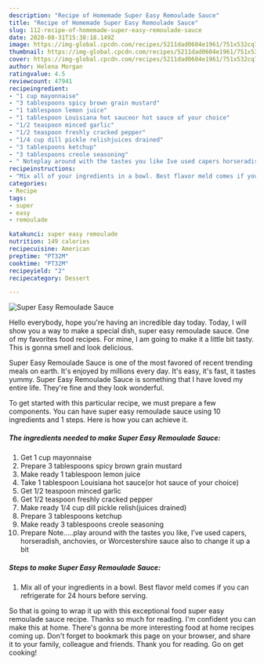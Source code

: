 ```yaml
---
description: "Recipe of Homemade Super Easy Remoulade Sauce"
title: "Recipe of Homemade Super Easy Remoulade Sauce"
slug: 112-recipe-of-homemade-super-easy-remoulade-sauce
date: 2020-08-31T15:38:18.149Z
image: https://img-global.cpcdn.com/recipes/5211dad0604e1961/751x532cq70/super-easy-remoulade-sauce-recipe-main-photo.jpg
thumbnail: https://img-global.cpcdn.com/recipes/5211dad0604e1961/751x532cq70/super-easy-remoulade-sauce-recipe-main-photo.jpg
cover: https://img-global.cpcdn.com/recipes/5211dad0604e1961/751x532cq70/super-easy-remoulade-sauce-recipe-main-photo.jpg
author: Helena Morgan
ratingvalue: 4.5
reviewcount: 47941
recipeingredient:
- "1 cup mayonnaise"
- "3 tablespoons spicy brown grain mustard"
- "1 tablespoon lemon juice"
- "1 tablespoon Louisiana hot sauceor hot sauce of your choice"
- "1/2 teaspoon minced garlic"
- "1/2 teaspoon freshly cracked pepper"
- "1/4 cup dill pickle relishjuices drained"
- "3 tablespoons ketchup"
- "3 tablespoons creole seasoning"
- " Noteplay around with the tastes you like Ive used capers horseradish anchovies or Worcestershire sauce also to change it up a bit"
recipeinstructions:
- "Mix all of your ingredients in a bowl. Best flavor meld comes if you can refrigerate for 24 hours before serving."
categories:
- Recipe
tags:
- super
- easy
- remoulade

katakunci: super easy remoulade 
nutrition: 149 calories
recipecuisine: American
preptime: "PT32M"
cooktime: "PT32M"
recipeyield: "2"
recipecategory: Dessert

---
```



![Super Easy Remoulade Sauce](https://img-global.cpcdn.com/recipes/5211dad0604e1961/751x532cq70/super-easy-remoulade-sauce-recipe-main-photo.jpg)

Hello everybody, hope you're having an incredible day today. Today, I will show you a way to make a special dish, super easy remoulade sauce. One of my favorites food recipes. For mine, I am going to make it a little bit tasty. This is gonna smell and look delicious.



Super Easy Remoulade Sauce is one of the most favored of recent trending meals on earth. It's enjoyed by millions every day. It's easy, it's fast, it tastes yummy. Super Easy Remoulade Sauce is something that I have loved my entire life. They're fine and they look wonderful.


To get started with this particular recipe, we must prepare a few components. You can have super easy remoulade sauce using 10 ingredients and 1 steps. Here is how you can achieve it.

<!--inarticleads1-->

##### The ingredients needed to make Super Easy Remoulade Sauce:

1. Get 1 cup mayonnaise
1. Prepare 3 tablespoons spicy brown grain mustard
1. Make ready 1 tablespoon lemon juice
1. Take 1 tablespoon Louisiana hot sauce(or hot sauce of your choice)
1. Get 1/2 teaspoon minced garlic
1. Get 1/2 teaspoon freshly cracked pepper
1. Make ready 1/4 cup dill pickle relish(juices drained)
1. Prepare 3 tablespoons ketchup
1. Make ready 3 tablespoons creole seasoning
1. Prepare  Note.....play around with the tastes you like, I’ve used capers, horseradish, anchovies, or Worcestershire sauce also to change it up a bit




<!--inarticleads2-->

##### Steps to make Super Easy Remoulade Sauce:

1. Mix all of your ingredients in a bowl. Best flavor meld comes if you can refrigerate for 24 hours before serving.




So that is going to wrap it up with this exceptional food super easy remoulade sauce recipe. Thanks so much for reading. I'm confident you can make this at home. There's gonna be more interesting food at home recipes coming up. Don't forget to bookmark this page on your browser, and share it to your family, colleague and friends. Thank you for reading. Go on get cooking!
